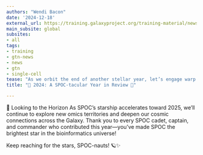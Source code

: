 ```yaml
---
authors: "Wendi Bacon"
date: '2024-12-18'
external_url: https://training.galaxyproject.org/training-material/news/2024/12/18/spoc.html
main_subsite: global
subsites:
- all
tags:
- training
- gtn-news
- news
- gtn
- single-cell
tease: "As we orbit the end of another stellar year, let’s engage warp drive and reflect on the out-of-this-world achievements of the **Single-cell & sPatial Omics Community (SPOC 🖖)**. From launching new tools to charting new tutorials, SPOC’s journey through the Galaxy (platform) has been nothing short of cosmic! 🌠"
title: "🚀 2024: A SPOC-tacular Year in Review 🌌"

---
```

🌌 Looking to the Horizon
As SPOC’s starship accelerates toward 2025, we’ll continue to explore new omics territories and deepen our cosmic connections across the Galaxy. Thank you to every SPOC cadet, captain, and commander who contributed this year—you’ve made SPOC the brightest star in the bioinformatics universe!

Keep reaching for the stars, SPOC-nauts! 🪐✨
